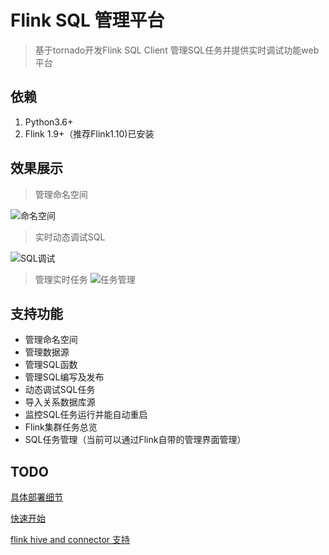# Flink SQL 管理平台

> 基于tornado开发Flink SQL Client 管理SQL任务并提供实时调试功能web平台

## 依赖

1. Python3.6+
2. Flink 1.9+（推荐Flink1.10)已安装
 
  

## 效果展示

> 管理命名空间

![命名空间](images/namespace.png)


> 实时动态调试SQL

![SQL调试](images/debug.png)

> 管理实时任务
![任务管理](images/job.png)


## 支持功能

- 管理命名空间
- 管理数据源
- 管理SQL函数
- 管理SQL编写及发布
- 动态调试SQL任务
- 导入关系数据库源
- 监控SQL任务运行并能自动重启
- Flink集群任务总览
- SQL任务管理（当前可以通过Flink自带的管理界面管理）

## TODO


[具体部署细节](readme-en.md)

[快速开始](readme-en.md#quick-start)

[flink hive and connector 支持](flink_install.md)


